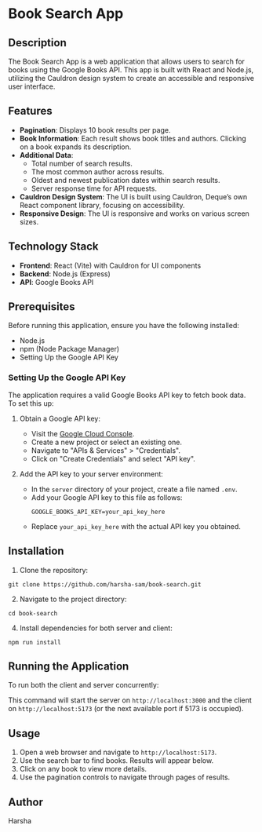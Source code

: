 # Book Search App

## Description

The Book Search App is a web application that allows users to search for books using the Google Books API. This app is built with React and Node.js, utilizing the Cauldron design system to create an accessible and responsive user interface.

## Features

- **Pagination**: Displays 10 book results per page.
- **Book Information**: Each result shows book titles and authors. Clicking on a book expands its description.
- **Additional Data**:
  - Total number of search results.
  - The most common author across results.
  - Oldest and newest publication dates within search results.
  - Server response time for API requests.
- **Cauldron Design System**: The UI is built using Cauldron, Deque’s own React component library, focusing on accessibility.
- **Responsive Design**: The UI is responsive and works on various screen sizes.

## Technology Stack

- **Frontend**: React (Vite) with Cauldron for UI components
- **Backend**: Node.js (Express)
- **API**: Google Books API

## Prerequisites

Before running this application, ensure you have the following installed:
- Node.js
- npm (Node Package Manager)
- Setting Up the Google API Key

### Setting Up the Google API Key

The application requires a valid Google Books API key to fetch book data. To set this up:

1. Obtain a Google API key:
   - Visit the [Google Cloud Console](https://console.cloud.google.com/).
   - Create a new project or select an existing one.
   - Navigate to "APIs & Services" > "Credentials".
   - Click on "Create Credentials" and select "API key". 

2. Add the API key to your server environment:
   - In the `server` directory of your project, create a file named `.env`.
   - Add your Google API key to this file as follows:
     ```
     GOOGLE_BOOKS_API_KEY=your_api_key_here
     ```
   - Replace `your_api_key_here` with the actual API key you obtained.

## Installation

1. Clone the repository:
  ```
  git clone https://github.com/harsha-sam/book-search.git
  ```
2. Navigate to the project directory:
  ```
  cd book-search
  ```
4. Install dependencies for both server and client:
  ```
  npm run install
  ```

## Running the Application

To run both the client and server concurrently:

This command will start the server on `http://localhost:3000` and the client on `http://localhost:5173` (or the next available port if 5173 is occupied).

## Usage

1. Open a web browser and navigate to `http://localhost:5173`.
2. Use the search bar to find books. Results will appear below.
3. Click on any book to view more details.
4. Use the pagination controls to navigate through pages of results.

## Author

Harsha
